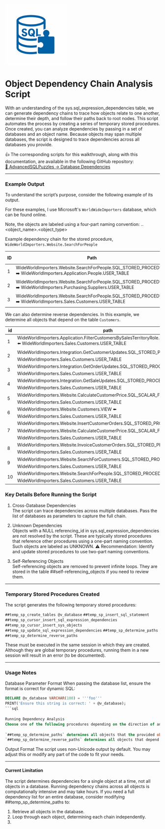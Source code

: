 <img src="https://raw.githubusercontent.com/smpetersgithub/AdvancedSQLPuzzles/main/images/AdvancedSQLPuzzles_image.png" alt="Advanced SQL Puzzles" width="200"/>

# Object Dependency Chain Analysis Script
With an understanding of the sys.sql_expression_dependencies table, we can generate dependency chains to trace how objects relate to one another, determine their depth, and follow their paths back to root nodes.
This script automates the process by creating a series of temporary stored procedures. Once created, you can analyze dependencies by passing in a set of databases and an object name. Because objects may span multiple databases, the script is designed to trace dependencies across all databases you provide.

👍 The corresponding scripts for this walkthrough, along with this documentation, are available in the following GitHub repository:    
[📂 AdvancedSQLPuzzles → Database Dependencies](https://github.com/smpetersgithub/AdvancedSQLPuzzles/tree/main/Database%20Articles/Database%20Dependencies/)

----

### Example Output

To understand the script’s purpose, consider the following example of its output. 

For these examples, I use Microsoft's `WorldWideImporters` database, which can be found online.

Note, the objects are labeled using a four-part naming convention:  <servername>.<schema>.<object_name>.<object_type>

Example dependency chain for the stored procedure, `WideWorldImporters.Website.SearchForPeople`

| ID | Path                                                                                                                   | Referenced Object Fullname                           | Referenced Type Desc | Depth |
|----|------------------------------------------------------------------------------------------------------------------------|------------------------------------------------------|----------------------|-------|
| 1  | WideWorldImporters.Website.SearchForPeople.SQL_STORED_PROCEDURE ➡️ WideWorldImporters.Application.People.USER_TABLE   | WideWorldImporters.Application.People.USER_TABLE     | USER_TABLE            | 1    |
| 2  | WideWorldImporters.Website.SearchForPeople.SQL_STORED_PROCEDURE ➡️ WideWorldImporters.Purchasing.Suppliers.USER_TABLE | WideWorldImporters.Purchasing.Suppliers.USER_TABLE   | USER_TABLE            | 1    |
| 3  | WideWorldImporters.Website.SearchForPeople.SQL_STORED_PROCEDURE ➡️ WideWorldImporters.Sales.Customers.USER_TABLE      | WideWorldImporters.Sales.Customers.USER_TABLE        | USER_TABLE            | 1    |


We can also determine reverse dependencies.  In this example, we determine all objects that depend on the table `Customers`.

| id  | path                                                                                                                                                                                           | Referencing Object Fullname                                                        | depth |
|-----|------------------------------------------------------------------------------------------------------------------------------------------------------------------------------------------------|-------------------------------------------------------------------------------------|-------|
| 1   | WideWorldImporters.Application.FilterCustomersBySalesTerritoryRole.SECURITY_POLICY ⬅️ WideWorldImporters.Sales.Customers.USER_TABLE                                                            | WideWorldImporters.Application.FilterCustomersBySalesTerritoryRole.SECURITY_POLICY | 1     |
| 2   | WideWorldImporters.Integration.GetCustomerUpdates.SQL_STORED_PROCEDURE ⬅️ WideWorldImporters.Sales.Customers.USER_TABLE                                                                        | WideWorldImporters.Integration.GetCustomerUpdates.SQL_STORED_PROCEDURE             | 1     |
| 3   | WideWorldImporters.Integration.GetOrderUpdates.SQL_STORED_PROCEDURE ⬅️ WideWorldImporters.Sales.Customers.USER_TABLE                                                                           | WideWorldImporters.Integration.GetOrderUpdates.SQL_STORED_PROCEDURE                | 1     |
| 4   | WideWorldImporters.Integration.GetSaleUpdates.SQL_STORED_PROCEDURE ⬅️ WideWorldImporters.Sales.Customers.USER_TABLE                                                                            | WideWorldImporters.Integration.GetSaleUpdates.SQL_STORED_PROCEDURE                 | 1     |
| 5   | WideWorldImporters.Website.CalculateCustomerPrice.SQL_SCALAR_FUNCTION ⬅️ WideWorldImporters.Sales.Customers.USER_TABLE                                                                         | WideWorldImporters.Website.CalculateCustomerPrice.SQL_SCALAR_FUNCTION              | 1     |
| 6   | WideWorldImporters.Website.Customers.VIEW ⬅️ WideWorldImporters.Sales.Customers.USER_TABLE                                                                                                     | WideWorldImporters.Website.Customers.VIEW                                          | 1     |
| 7   | WideWorldImporters.Website.InsertCustomerOrders.SQL_STORED_PROCEDURE ⬅️ WideWorldImporters.Website.CalculateCustomerPrice.SQL_SCALAR_FUNCTION ⬅️ WideWorldImporters.Sales.Customers.USER_TABLE | WideWorldImporters.Website.InsertCustomerOrders.SQL_STORED_PROCEDURE               | 2     |
| 8   | WideWorldImporters.Website.InvoiceCustomerOrders.SQL_STORED_PROCEDURE ⬅️ WideWorldImporters.Sales.Customers.USER_TABLE                                                                         | WideWorldImporters.Website.InvoiceCustomerOrders.SQL_STORED_PROCEDURE              | 1     |
| 9   | WideWorldImporters.Website.SearchForCustomers.SQL_STORED_PROCEDURE ⬅️ WideWorldImporters.Sales.Customers.USER_TABLE                                                                            | WideWorldImporters.Website.SearchForCustomers.SQL_STORED_PROCEDURE                 | 1     |
| 10  | WideWorldImporters.Website.SearchForPeople.SQL_STORED_PROCEDURE ⬅️ WideWorldImporters.Sales.Customers.USER_TABLE                                                                               | WideWorldImporters.Website.SearchForPeople.SQL_STORED_PROCEDURE                    | 1     |


### Key Details Before Running the Script
1. Cross-Database Dependencies    
The script can trace dependencies across multiple databases. Pass the list of databases as parameters to capture the full chain.

2. Unknown Dependencies    
Objects with a NULL referencing_id in sys.sql_expression_dependencies are not resolved by the script. These are typically stored procedures that reference other procedures using a one-part naming convention. Such objects are labeled as UNKNOWN.
⚠️ Recommendation: Identify and update stored procedures to use two-part naming conventions.

3. Self-Referencing Objects    
Self-referencing objects are removed to prevent infinite loops. They are stored in the table ##self-referencing_objects if you need to review them.

-----

### Temporary Stored Procedures Created

The script generates the following temporary stored procedures:

`##temp_sp_create_tables @v_database`
`##temp_sp_insert_sql_statement`
`##temp_sp_cursor_insert_sql_expression_dependencies`
`##temp_sp_cursor_insert_sys_objects`
`##temp_sp_update_sql_expression_dependencies`
`##temp_sp_determine_paths`
`##temp_sp_determine_reverse_paths`

These must be executed in the same session in which they are created. Although they are global temporary procedures, running them in a new session will result in an error (to be documented).

----

### Usage Notes

Database Parameter Format
When passing the database list, ensure the format is correct for dynamic SQL:

```sql
DECLARE @v_database VARCHAR(100) = '''foo'''
PRINT('Ensure this string is correct: ' + @v_database);
```sql

Running Dependency Analysis
Choose one of the following procedures depending on the direction of analysis:

`##temp_sp_determine_paths` determines all objects that the provided object references.
`##temp_sp_determine_reverse_paths` determines all objects that depend on the provided object
```


Output Format
The script uses non-Unicode output by default. You may adjust this or modify any part of the code to fit your needs.

----

#### Current Limitation

The script determines dependencies for a single object at a time, not all objects in a database. Running dependency chains across all objects is computationally intensive and may take hours.
If you need a full dependency list for an entire database, consider modifying ##temp_sp_determine_paths to:
1.	Retrieve all objects in the database.
2.	Loop through each object, determining each chain independently.
3.	

